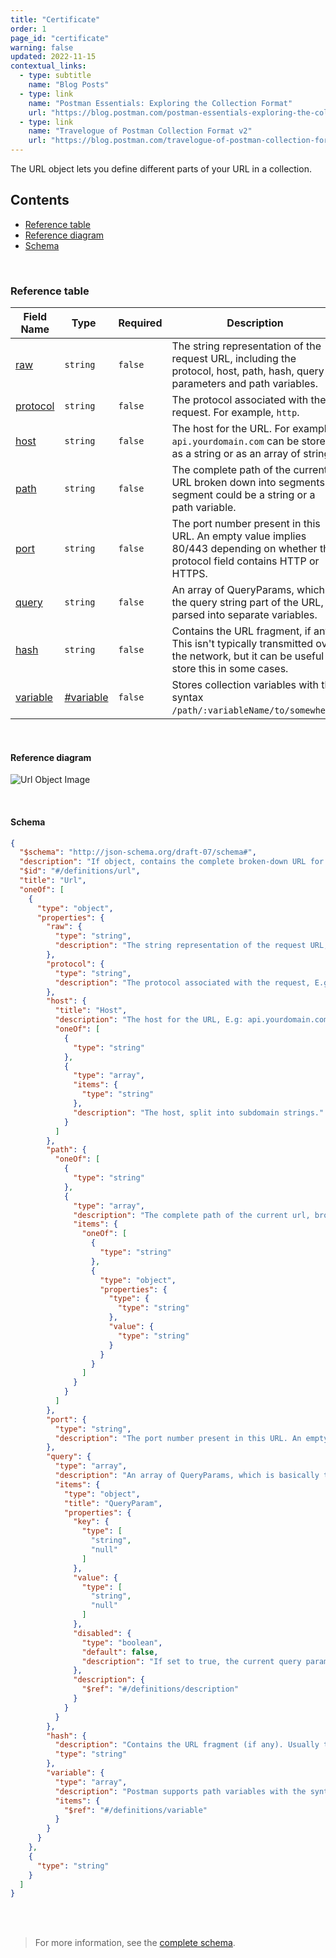 ```yaml
---
title: "Certificate"
order: 1
page_id: "certificate"
warning: false
updated: 2022-11-15
contextual_links:
  - type: subtitle
    name: "Blog Posts"
  - type: link
    name: "Postman Essentials: Exploring the Collection Format"
    url: "https://blog.postman.com/postman-essentials-exploring-the-collection-format/"
  - type: link
    name: "Travelogue of Postman Collection Format v2"
    url: "https://blog.postman.com/travelogue-of-postman-collection-format-v2/"
---
```


The URL object lets you define different parts of your URL in a collection.

## Contents

- [Reference table](/docs/reference/url/#reference-table)
- [Reference diagram](/docs/reference/url/#reference-diagram)
- [Schema](/docs/reference/url/#schema)

<br />

### Reference table

Field Name | Type&nbsp;&nbsp; | Required | Description
--- | --- | --- | ---
[raw](https://github.com/postmanlabs/schemas/blob/da7578c2d71c46de2d39d04fbeebc26570591a44/schemas/draft-07/v2.1.0/collection/url.json#L10) | `string` | `false` | The string representation of the request URL, including the protocol, host, path, hash, query parameters and path variables.
[protocol](https://github.com/postmanlabs/schemas/blob/da7578c2d71c46de2d39d04fbeebc26570591a44/schemas/draft-07/v2.1.0/collection/url.json#L14) | `string` | `false` | The protocol associated with the request. For example, `http`.
[host](https://github.com/postmanlabs/schemas/blob/da7578c2d71c46de2d39d04fbeebc26570591a44/schemas/draft-07/v2.1.0/collection/url.json#L18) | `string` | `false` | The host for the URL. For example, `api.yourdomain.com` can be stored as a string or as an array of strings.
[path](https://github.com/postmanlabs/schemas/blob/da7578c2d71c46de2d39d04fbeebc26570591a44/schemas/draft-07/v2.1.0/collection/url.json#L34) | `string` | `false` | The complete path of the current URL broken down into segments. A segment could be a string or a path variable.
[port](https://github.com/postmanlabs/schemas/blob/da7578c2d71c46de2d39d04fbeebc26570591a44/schemas/draft-07/v2.1.0/collection/url.json#L63) | `string` | `false` | The port number present in this URL. An empty value implies 80/443 depending on whether the protocol field contains HTTP or HTTPS.
[query](https://github.com/postmanlabs/schemas/blob/da7578c2d71c46de2d39d04fbeebc26570591a44/schemas/draft-07/v2.1.0/collection/url.json#L67) | `string` | `false` | An array of QueryParams, which is the query string part of the URL, parsed into separate variables.
[hash](https://github.com/postmanlabs/schemas/blob/da7578c2d71c46de2d39d04fbeebc26570591a44/schemas/draft-07/v2.1.0/collection/url.json#L97) | `string` | `false` | Contains the URL fragment, if any. This isn't typically transmitted over the network, but it can be useful to store this in some cases.
[variable](https://github.com/postmanlabs/schemas/blob/da7578c2d71c46de2d39d04fbeebc26570591a44/schemas/draft-07/v2.1.0/collection/url.json#L101) | [#variable](/docs/reference/variable) | `false` | Stores collection variables with the syntax `/path/:variableName/to/somewhere`.

<br />

#### Reference diagram

![Url Object Image](../../../images/url.jpeg)

<br />

#### Schema

```json
{
  "$schema": "http://json-schema.org/draft-07/schema#",
  "description": "If object, contains the complete broken-down URL for this request. If string, contains the literal request URL.",
  "$id": "#/definitions/url",
  "title": "Url",
  "oneOf": [
    {
      "type": "object",
      "properties": {
        "raw": {
          "type": "string",
          "description": "The string representation of the request URL, including the protocol, host, path, hash, query parameter(s) and path variable(s)."
        },
        "protocol": {
          "type": "string",
          "description": "The protocol associated with the request, E.g: 'http'"
        },
        "host": {
          "title": "Host",
          "description": "The host for the URL, E.g: api.yourdomain.com. Can be stored as a string or as an array of strings.",
          "oneOf": [
            {
              "type": "string"
            },
            {
              "type": "array",
              "items": {
                "type": "string"
              },
              "description": "The host, split into subdomain strings."
            }
          ]
        },
        "path": {
          "oneOf": [
            {
              "type": "string"
            },
            {
              "type": "array",
              "description": "The complete path of the current url, broken down into segments. A segment could be a string, or a path variable.",
              "items": {
                "oneOf": [
                  {
                    "type": "string"
                  },
                  {
                    "type": "object",
                    "properties": {
                      "type": {
                        "type": "string"
                      },
                      "value": {
                        "type": "string"
                      }
                    }
                  }
                ]
              }
            }
          ]
        },
        "port": {
          "type": "string",
          "description": "The port number present in this URL. An empty value implies 80/443 depending on whether the protocol field contains http/https."
        },
        "query": {
          "type": "array",
          "description": "An array of QueryParams, which is basically the query string part of the URL, parsed into separate variables",
          "items": {
            "type": "object",
            "title": "QueryParam",
            "properties": {
              "key": {
                "type": [
                  "string",
                  "null"
                ]
              },
              "value": {
                "type": [
                  "string",
                  "null"
                ]
              },
              "disabled": {
                "type": "boolean",
                "default": false,
                "description": "If set to true, the current query parameter will not be sent with the request."
              },
              "description": {
                "$ref": "#/definitions/description"
              }
            }
          }
        },
        "hash": {
          "description": "Contains the URL fragment (if any). Usually this is not transmitted over the network, but it could be useful to store this in some cases.",
          "type": "string"
        },
        "variable": {
          "type": "array",
          "description": "Postman supports path variables with the syntax `/path/:variableName/to/somewhere`. These variables are stored in this field.",
          "items": {
            "$ref": "#/definitions/variable"
          }
        }
      }
    },
    {
      "type": "string"
    }
  ]
}
```

<br /><br />

> For more information, see the [complete schema](https://schema.postman.com/collection/json/v2.1.0/draft-07/collection.json).
